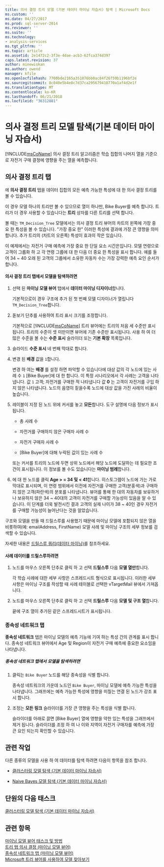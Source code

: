 ```yaml
---
title: 의사 결정 트리 모델 (기본 데이터 마이닝 자습서) 탐색 | Microsoft Docs
ms.custom: ''
ms.date: 04/27/2017
ms.prod: sql-server-2014
ms.reviewer: ''
ms.suite: ''
ms.technology:
- analysis-services
ms.tgt_pltfrm: ''
ms.topic: article
ms.assetid: 2e1472c2-3f3e-4dae-acb3-62fca374d397
caps.latest.revision: 37
author: minewiskan
ms.author: owend
manager: kfile
ms.openlocfilehash: 7760bde2165a351876bb0ac84f26f59b1196bf2e
ms.sourcegitcommit: 8c040e5b4e8c7d37ca295679410770a1af4d2e1f
ms.translationtype: MT
ms.contentlocale: ko-KR
ms.lasthandoff: 06/21/2018
ms.locfileid: "36312881"
---
```

# <a name="exploring-the-decision-tree-model-basic-data-mining-tutorial"></a>의사 결정 트리 모델 탐색(기본 데이터 마이닝 자습서)
  [!INCLUDE[msCoName](../includes/msconame-md.md)] 의사 결정 트리 알고리즘은 학습 집합의 나머지 열을 기준으로 자전거 구매 결정에 영향을 주는 열을 예측합니다.  
  

  
##  <a name="Decision_Tree_Tab"></a> 의사 결정 트리 탭  
 에 **의사 결정 트리** 탭을 데이터 집합의 모든 예측 가능한 특성에 대 한 의사 결정 트리를 볼 수 있습니다.  
  
 이 경우 모델 하나의 트리만 볼 수 있으므로 열이 하나만, Bike Buyer를 예측 합니다. 트리가 더 경우 사용할 수 있습니다는 **트리** 상자를 다른 트리를 선택 합니다.  
  
 볼 때는 `TM_Decision_Tree` 모델에서는 의사 결정 트리 뷰어의 차트의 왼쪽에 가장 중요 한 특성을 볼 수 있습니다. "가장 중요 한" 이러한 특성에 결과에 가장 큰 영향을 의미 합니다. 추가 트리의 (차트의 오른쪽) 특성이 효과의 작은 있습니다.  
  
 이 예제에서는 자전거 구매 예측에 가장 중요 한 단일 요소 시간은입니다. 모델 연령으로 고객이 그룹화 하 고 각 연령 그룹에 대 한 다음 더 중요 한 특성을 표시 합니다. 예를 들어 34 ~ 40 오래 된 고객의 그룹에서 소유한 자동차 수는 가장 강력한 예측 요인 순서가 합니다.  
  
#### <a name="to-explore-the-model-in-the-decision-tree-tab"></a>의사 결정 트리 탭에서 모델을 탐색하려면  
  
1.  선택 된 **마이닝 모델 뷰어** 탭에서 **데이터 마이닝 디자이너**합니다.  
  
     기본적으로이 경우 구조에 추가 된 첫 번째 모델 디자이너가 열립니다 `TM_Decision_Tree`합니다.  
  
2.  돋보기 단추를 사용하여 트리 표시 크기를 조정합니다.  
  
     기본적으로 [!INCLUDE[msCoName](../includes/msconame-md.md)] 트리 뷰어에는 트리의 처음 세 수준만 표시됩니다. 트리의 수준이 셋 미만이면 뷰어에 기존 수준만 표시됩니다. 사용 하 여 더 많은 수준을 볼 수는 **수준 표시** 슬라이더 또는 **기본 확장** 목록입니다.  
  
3.  슬라이드 **수준 표시** 네 번째 막대로 합니다.  
  
4.  변경 된 **배경** 값을 `1`합니다.  
  
     변경 하 여는 **배경** 를 설정 하면 파악할 수 있습니다에 대상 값의 각 노드에 있는 사례 수 `1` [Bike Buyer]에 대 한 합니다. 이 특정 시나리오에서 각 사례는 고객을 나타냅니다. 값 `1` 고객; 자전거를 구매한 적 나타냅니다 값 **0** 는 고객이 자전거를 구입 하지 않은 나타냅니다. 노드의 음영이 짙을수록 노드에 대상 값을 가진 사례의 비율이 높습니다.  
  
5.  레이블이 지정 된 노드 위에 커서를 놓고 **모든**합니다. 도구 설명에 다음 정보가 표시됩니다.  
  
    -   총 사례 수  
  
    -   자전거를 구매하지 않은 구매자 사례 수  
  
    -   자전거 구매자 사례 수  
  
    -   [Bike Buyer]에 대해 누락된 값이 있는 사례 수  
  
     또는 커서를 트리의 노드에 두면 상위 노드에서 해당 노드에 도달하는 데 필요한 조건이 표시됩니다. 이 정보를 볼 수도 있습니다는 **마이닝 범례**합니다.  
  
6.  에 대 한 노드를 클릭 **Age > = 34 및 < 41**합니다. 히스토그램이 노드에 가는 가로 막대로 표시되며, 이 연령 범위에서 이전에 자전거를 구매한 고객(분홍색)과 구매하지 않은 고객(파란색)의 분포를 나타냅니다. 뷰어를 통해 한 대의 자동차를 보유하거나 보유하지 않은 34 ~ 40대의 고객이 자전거를 구매할 가능성이 있음을 알 수 있습니다. 이 단계를 더욱 발전시킨 결과 고객의 실제 나이가 38 ~ 40인 경우 자전거를 구매할 가능성이 늘어난다는 것을 알았습니다.  
  
 구조와 모델을 만들 때 드릴스루를 사용했기 때문에 마이닝 모델에 포함되지 않은 열을 비롯하여(예: emailAddress, FirstName) 모델 사례 및 마이닝 구조의 세부 정보를 검색할 수 있습니다.  
  
 자세한 내용은 [드릴스루 쿼리&#40;데이터 마이닝&#41;](../../2014/analysis-services/data-mining/drillthrough-queries-data-mining.md)를 참조하세요.  
  
#### <a name="to-drill-through-to-case-data"></a>사례 데이터를 드릴스루하려면  
  
1.  노드를 마우스 오른쪽 단추로 클릭 하 고 선택 **드릴스루** 다음 **모델 열만**합니다.  
  
     각 학습 사례에 대한 세부 사항은 스프레드시트 형식으로 표시됩니다. 이러한 세부 사항은 마이닝 구조를 작성할 때 사례 테이블로 선택한 vTargetMail 뷰에서 가져옵니다.  
  
2.  노드를 마우스 오른쪽 단추로 클릭 하 고 선택 **드릴스루** 다음 **모델 및 구조 열**합니다.  
  
     끝에 구조 열이 추가된 같은 스프레드시트가 표시됩니다.  
  
  
###  <a name="Dependency_Network_Tab"></a> 종속성 네트워크 탭  
 **종속성 네트워크** 탭은 마이닝 모델의 예측 기능에 기여 하는 특성 간의 관계를 표시 합니다. 종속성 네트워크 뷰어에서 Age 및 Region이 자전거 구매 예측에 중요한 요소임을 나타냅니다.  
  
##### <a name="to-explore-the-model-in-the-dependency-network-tab"></a>종속성 네트워크 탭에서 모델을 탐색하려면  
  
1.  클릭는 `Bike Buyer` 노드를 해당 종속성을 식별 합니다.  
  
     종속성 네트워크의 가운데 노드인 `Bike Buyer`, 마이닝 모델에 예측 가능한 특성을 나타냅니다. 그래프에는 예측 가능한 특성에 영향을 미칠는 연결 된 노드가 강조 표시 합니다.  
  
2.  조정는 **모든 링크** 슬라이더를 가장 큰 영향을 주는 특성을 식별 합니다.  
  
     슬라이더를 아래로 끌면 [Bike Buyer] 열에 영향을 약한 있는 특성을 그래프에서 제거 됩니다. 슬라이더를 조정 하 여 나 이와 지역이 자전거 구매자를 예측에 가장 큰 요인 되는지 확인할 수 있습니다.  
  
## <a name="related-tasks"></a>관련 작업  
 다른 종류의 모델을 사용 하 여 데이터를 탐색 하려면 다음이 항목을 참조 합니다.  
  
-   [클러스터링 모델 탐색 &#40;기본 데이터 마이닝 자습서&#41;](../../2014/tutorials/exploring-the-clustering-model-basic-data-mining-tutorial.md)  
  
-   [Naive Bayes 모델 탐색 &#40;기본 데이터 마이닝 자습서&#41;](../../2014/tutorials/exploring-the-naive-bayes-model-basic-data-mining-tutorial.md)  
  
## <a name="next-task-in-lesson"></a>단원의 다음 태스크  
 [클러스터링 모델 탐색 &#40;기본 데이터 마이닝 자습서&#41;](../../2014/tutorials/exploring-the-clustering-model-basic-data-mining-tutorial.md)  
  
## <a name="see-also"></a>관련 항목  
 [마이닝 모델 뷰어 태스크 및 방법](../../2014/analysis-services/data-mining/mining-model-viewer-tasks-and-how-tos.md)   
 [트리 탭 의사 결정 &#40;마이닝 모델 뷰어&#41;](../../2014/analysis-services/decision-tree-tab-mining-model-viewer.md)   
 [종속성 네트워크 탭 &#40;마이닝 모델 뷰어&#41;](../../2014/analysis-services/dependency-network-tab-mining-model-viewer.md)   
 [Microsoft 트리 뷰어를 사용하여 모델 찾아보기](../../2014/analysis-services/data-mining/browse-a-model-using-the-microsoft-tree-viewer.md)  
  
  